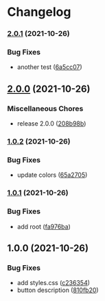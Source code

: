 # Changelog

### [2.0.1](https://www.github.com/dorsaffrigui/fds-test/compare/fds-button-v2.0.0...fds-button-v2.0.1) (2021-10-26)


### Bug Fixes

* another test ([6a5cc07](https://www.github.com/dorsaffrigui/fds-test/commit/6a5cc073893223488d3ffa04910daf7f9be8f282))

## [2.0.0](https://www.github.com/dorsaffrigui/fds-test/compare/fds-button-v1.0.2...fds-button-v2.0.0) (2021-10-26)


### Miscellaneous Chores

* release 2.0.0 ([208b98b](https://www.github.com/dorsaffrigui/fds-test/commit/208b98ba5ef9439134c8b4e8e7eaf923dc5199d9))

### [1.0.2](https://www.github.com/dorsaffrigui/fds-test/compare/fds-button-v1.0.1...fds-button-v1.0.2) (2021-10-26)


### Bug Fixes

* update colors ([65a2705](https://www.github.com/dorsaffrigui/fds-test/commit/65a27051e70d8408be89569306bed00cd7bf2651))

### [1.0.1](https://www.github.com/dorsaffrigui/fds-test/compare/fds-button-v1.0.0...fds-button-v1.0.1) (2021-10-26)


### Bug Fixes

* add root ([fa976ba](https://www.github.com/dorsaffrigui/fds-test/commit/fa976ba2462ceb24c1cf62a4a4387e69f433accb))

## 1.0.0 (2021-10-26)


### Bug Fixes

* add styles.css ([c236354](https://www.github.com/dorsaffrigui/fds-test/commit/c2363545a9c175ccbfabf82d5951dc914701e52f))
* button description ([810fb20](https://www.github.com/dorsaffrigui/fds-test/commit/810fb204ec33c67def7c87c282d7ff3702c3c936))
